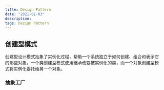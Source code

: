 ```yaml
---
title: Design Pattern
date: "2021-01-03"
description: 
tags: Design Pattern
---
```


## 创建型模式

创建型设计模式抽象了实例化过程，帮助一个系统独立于如何创建、组合和表示它的那些对象，一个类创建型模式使用继承改变被实例化的类，而一个对象创建型模式将实例化委托给另一个对象。

### 抽象工厂